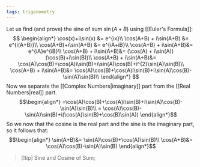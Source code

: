 ```yaml
---
tags: trigonometry
---
```

Let us find (and prove) the sine of sum $\sin(A+B)$ using [[Euler's Formula]]:
$$
\begin{align*}
\cos(x)+i\sin(x) &= e^{ix}\\
\cos(A+B) + i\sin(A+B) &= e^{i(A+B)}\\
\cos(A+B)+i\sin(A+B) &= e^{iA+iB}\\
\cos(A+B) + i\sin(A+B)&= e^{iA}e^{iB}\\
\cos(A+B) + i\sin(A+B)&= (\cos(A) + i\sin(A))(\cos(B)+i\sin(B))\\
\cos(A+B) + i\sin(A+B)&= \cos(A)\cos(B)+\cos(A)i\sin(B)+i\sin(A)\cos(B)+i^{2}\sin(A)\sin(B)\\
\cos(A+B) + i\sin(A+B)&= \cos(A)\cos(B)+\cos(A)i\sin(B)+i\sin(A)\cos(B)-\sin(A)\sin(B)\\
\end{align*}
$$
Now we separate the [[Complex Numbers|imaginary]] part from the [[Real Numbers|real]] part.
$$\begin{align*}
=\cos(A)\cos(B)+\cos(A)i\sin(B)+i\sin(A)\cos(B)-\sin(A)\sin(B)\\
= \cos(A)\cos(B)-\sin(A)\sin(B)+i(\cos(A)\sin(B)+\cos(B)\sin(A))
\end{align*}$$
So we now that the cosine is the real part and the sine is the imaginary part, so it follows that:
$$\begin{align*}
\sin(A+B)&= \sin(A)\cos(B)+\cos(A)\sin(B)\\
\cos(A+B)&= \cos(A)\cos(B)-\sin(A)\sin(B)
\end{align*}$$
>[!tip] Sine and Cosine of Sum;
>


